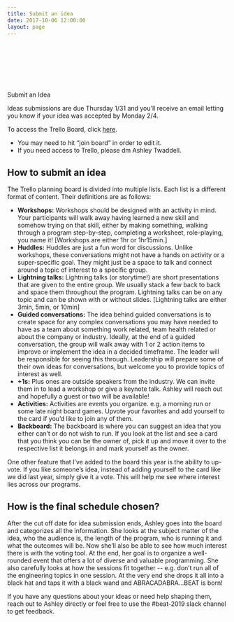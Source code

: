 ```yaml
---
title: Submit an idea
date: 2017-10-06 12:00:00
layout: page
---
```


<div style="height: 10vw;"></div>

<break></break>

<div class="section">
  <span class="heading-links" id="participant" href="#">Submit an Idea</span>
</div>

<section class="c-post--list">
  <p>Ideas submissions are due Thursday 1/31 and you’ll receive an email letting you know if your idea was accepted by Monday 2/4.</p>

  <p>To access the Trello Board, click <a target="_blank" href="https://trello.com/invite/b/OrOxXDIx/896dd492378444b9b606ad2133494262/beat-2019-planning-board">here</a>.
    <ul>
      <li>You may need to hit “join board” in order to edit it.</li>
      <li>If you need access to Trello, please dm Ashley Twaddell.</li>
    </ul>
  </p>

  <h2>How to submit an idea</h2>
  <p>The Trello planning board is divided into multiple lists. Each list is a different format of content. Their definitions are as follows:</p>

  <p>
  <ul>
    <li><b>Workshops:</b> Workshops should be designed with an activity in mind. Your participants will walk away having learned a new skill and somehow trying on that skill, either by making something, walking through a program step-by-step, completing a worksheet, role-playing, you name it! [Workshops are either 1hr or 1hr15min.]</li>
    <li><b>Huddles:</b> Huddles are just a fun word for discussions. Unlike workshops, these conversations might not have a hands on activity or a super-specific goal. They might just be a space to talk and connect around a topic of interest to a specific group. </li>
    <li><b>Lightning talks:</b> Lightning talks (or storytime!) are short presentations that are given to the entire group. We usually stack a few back to back and space them throughout the program. Lightning talks can be on any topic and can be shown with or without slides. [Lightning talks are either 3min, 5min, or 10min]</li>
    <li><b>Guided conversations:</b> The idea behind guided conversations is to create space for any complex conversations you may have needed to have as a team about something work related, team health related or about the company or industry. Ideally,  at the end of a guided conversation, the group will walk away with 1 or 2 action items to improve or implement the idea in a decided timeframe. The leader will be responsible for seeing this through. Leadership will prepare some of their own ideas for conversations, but welcome you to provide topics of interest as well.</li>
    <li><b>+1s:</b> Plus ones are outside speakers from the industry. We can invite them in to lead a workshop or give a keynote talk. Ashley will reach out and hopefully a guest or two will be available!  </li>
    <li><b>Activities:</b> Activities are events you organize. e.g. a morning run or some late night board games. Upvote your favorites and add yourself to the card if you’d like to join any of them.</li>
    <li><b>Backboard:</b> The backboard is where you can suggest an idea that you either can’t or do not wish to run. If you look at the list and see a card that you think you can be the owner of, pick it up and  move it over to the respective list it belongs in and mark yourself as the owner.</li>
  </ul>
  </p>

  <p>One other feature that  I’ve added to the board this year is the ability to up-vote. If you like someone’s idea, instead of adding yourself to the card like we did last year, simply  give it a vote. This will help me see where interest lies across our programs.</p>

  <h2>How is the final schedule chosen?</h2>

  <p>After the cut off date for idea submission ends, Ashley goes into the board and categorizes all the information. She looks at the subject matter of the idea, who the audience is, the length of the program, who is running it and what the outcomes will be. Now she’ll also be able to see how much interest there is with the voting tool. At the end, her goal is to organize a well-rounded event that offers a lot of diverse and valuable programming. She also carefully looks at how the sessions fit together -- e.g. don’t run all of the engineering topics in one session. At the very end she drops it all into a black hat and taps it with a black wand and ABRACADABRA...BEAT is born!</p>

  <p>If you  have any questions about  your ideas or need help shaping them, reach out to Ashley directly or feel free to use the #beat-2019 slack channel to get feedback.</p>
  
</section>